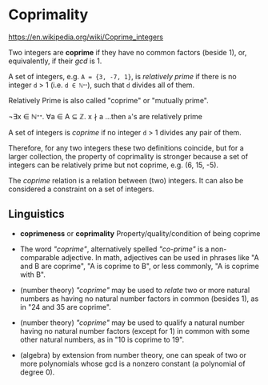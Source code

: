 # Coprimality

https://en.wikipedia.org/wiki/Coprime_integers

Two integers are **coprime** if they have no common factors (beside 1), or, equivalently, if their *gcd* is 1.

A set of integers, e.g. `A = {3, -7, 1}`, is *relatively prime* if there is no integer `d` > 1 (i.e. `d ∈ ℕᐩᐩ`), such that `d` divides all of them.

Relatively Prime is also called "coprime" or "mutually prime".

¬∃x ∈ ℕᐩᐩ. ∀a ∈ A ⊆ ℤ. x ∤ a    ...then `a`'s are relatively prime


A set of integers is *coprime* if no integer `d` > 1 divides any pair of them.

Therefore, for any two integers these two definitions coincide, but for a larger collection, the property of coprimality is stronger because a set of integers can be relatively prime but not coprime, e.g. (6, 15, -5).

The *coprime* relation is a relation between (two) integers. It can also be considered a constraint on a set of integers.

## Linguistics

- **coprimeness** or **coprimality** Property/quality/condition of being coprime

- The word *"coprime"*, alternatively spelled *"co-prime"* is a non-comparable adjective. In math, adjectives can be used in phrases like "A and B are coprime", "A is coprime to B", or less commonly, "A is coprime with B".

- (number theory) *"coprime"* may be used to *relate* two or more natural numbers as having no natural number factors in common (besides 1), as in "24 and 35 are coprime".

- (number theory) *"coprime"* may be used to qualify a natural number having no natural number factors (except for 1) in common with some other natural numbers, as in "10 is coprime to 19".

- (algebra) by extension from number theory, one can speak of two or more polynomials whose gcd is a nonzero constant (a polynomial of degree 0).
